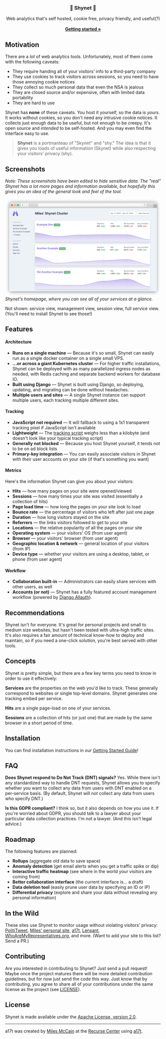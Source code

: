 <p align="center">
  <h3 align="center">🔭 Shynet 🔭</h3>

  <p align="center">
     Web analytics that's self hosted, cookie free, privacy friendly, and useful(?) 
    <br>
    <br>
    <a href="#installation"><strong>Getting started »</strong></a>
    <br>
  </p>
</p>

## Motivation

There are a _lot_ of web analytics tools. Unfortunately, most of them come with the following caveats:

* They require handing all of your visitors' info to a third-party company
* They use cookies to track visitors across sessions, so you need to have those annoying cookie notices
* They collect so much personal data that even the NSA is jealous
* They are closed source and/or expensive, often with limited data portability
* They are hard to use

Shynet has **none** of these caveats. You host it yourself, so the data is _yours_. It works without cookies, so you don't need any intrusive cookie notices. It collects just enough data to be useful, but not enough to be creepy. It's open source and _intended_ to be self-hosted. And you may even find the interface easy to use.

> **Shynet** is a portmanteau of "Skynet" and "shy." The idea is that it gives you loads of useful information (Skynet) while also respecting your visitors' privacy (shy).

## Screenshots

_Note: These screenshots have been edited to hide sensitive data. The "real" Shynet has a lot more pages and information available, but hopefully this gives you an idea of the general look and feel of the tool._

![Shynet's homepage](images/homepage.png)
_Shynet's homepage, where you can see all of your services at a glance._

Not shown: service view, management view, session view, full service view. (You'll need to install Shynet to see those!)

## Features

#### Architecture

* **Runs on a single machine** &mdash; Because it's so small, Shynet can easily run as a single docker container on a single small VPS.
* **...or across a giant Kubernetes cluster** &mdash; For higher traffic installations, Shynet can be deployed with as many parallelized ingress nodes as needed, with Redis caching and separate backend workers for database IO.
* **Built using Django** &mdash; Shynet is built using Django, so deploying, updating, and migrating can be done without headaches.
* **Multiple users and sites** &mdash; A single Shynet instance can support multiple users, each tracking multiple different sites.

#### Tracking

* **JavaScript not required** &mdash; It will fallback to using a 1x1 transparent tracking pixel if JavaScript isn't available
* **Lightweight** &mdash; The [tracking script](/shynet/analytics/templates/analytics/scripts/page.js) weighs less than a kilobyte (and doesn't look like your typical tracking script)
* **Generally not blocked** &mdash; Because you host Shynet yourself, it tends not to be on ad block lists
* **Primary-key integration** &mdash; You can easily associate visitors in Shynet with their user accounts on your site (if that's something you want)

#### Metrics

Here's the information Shynet can give you about your visitors:

* **Hits** &mdash; how many pages on your site were opened/viewed
* **Sessions** &mdash; how many times your site was visited (essentially a collection of hits)
* **Page load time** &mdash; how long the pages on your site look to load
* **Bounce rate** &mdash; the percentage of visitors who left after just one page
* **Duration** &mdash; how long visitors stayed on the site
* **Referrers** &mdash; the links visitors followed to get to your site
* **Locations** &mdash; the relative popularity of all the pages on your site
* **Operating system** &mdash; your visitors' OS (from user agent)
* **Browser** &mdash; your visitors' browser (from user agent)
* **Geographic location & network** &mdash; general location of your visitors (from IP)
* **Device type** &mdash; whether your visitors are using a desktop, tablet, or phone (from user agent)

#### Workflow
* **Collaboration built-in** &mdash; Administrators can easily share services with other users, as well
* **Accounts (or not)** &mdash; Shynet has a fully featured account management workflow (powered by [Django Allauth](https://github.com/pennersr/django-allauth/)).

## Recommendations

Shynet isn't for everyone. It's great for personal projects and small to medium size websites, but hasn't been tested with ultra-high traffic sites. It's also requires a fair amount of technical know-how to deploy and maintain, so if you need a one-click solution, you're best served with other tools. 

## Concepts

Shynet is pretty simple, but there are a few key terms you need to know in order to use it effectively:

**Services** are the properties on the web you'd like to track. These generally correspond to websites or single top-level domains. Shynet generates one tracking embed per service.

**Hits** are a single page-load on one of your services.

**Sessions** are a collection of hits (or just one) that are made by the same browser in a short period of time.

## Installation

You can find installation instructions in our [Getting Started Guide](GUIDE.md#installation)!

## FAQ

**Does Shynet respond to Do Not Track (DNT) signals?** Yes. While there isn't any standardized way to handle DNT requests, Shynet allows you to specify whether you want to collect any data from users with DNT enabled on a per-service basis. (By default, Shynet will _not_ collect any data from users who specify DNT.)

**Is this GDPR compliant?** I think so, but it also depends on how you use it. If you're worried about GDPR, you should talk to a lawyer about your particular data collection practices. I'm not a lawyer. (And this isn't legal advice.)

## Roadmap

The following features are planned:

* **Rollups** (aggregate old data to save space)
* **Anomaly detection** (get email alerts when you get a traffic spike or dip)
* **Interactive traffic heatmap** (see where in the world your visitors are coming from)
* **Better collaboration interface** (the current interface is... a draft)
* **Data deletion tool** (easily prune user data by specifying an ID or IP)
* **Differential privacy** (explore and share your data without revealing any personal information)

## In the Wild

These sites use Shynet to monitor usage without violating visitors' privacy: [PolitiTweet](https://polititweet.org), [Miles' personal site](https://miles.land), [a17t](https://a17t.miles.land), [Lensant](https://lensant.com), [WhoAreMyRepresentatives.org](https://whoaremyrepresentatives.org), and more. (Want to add your site to this list? Send a PR.) 

## Contributing

Are you interested in contributing to Shynet? Just send a pull request! Maybe once the project matures there will be more detailed contribution guidelines, but for now just send the code this way. Just know that by contributing, you agree to share all of your contributions under the same license as the project (see [LICENSE](LICENSE)).

## License

Shynet is made available under the [Apache License, version 2.0](LICENSE).

---

a17t was created by [Miles McCain](https://miles.land) at the [Recurse Center](https://recurse.com) using [a17t](https://a17t.miles.land).
